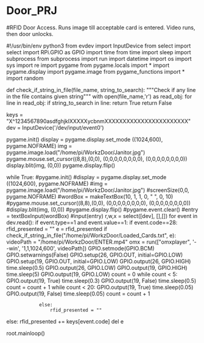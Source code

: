 # Door_PRJ
#RFID Door Access. Runs image till acceptable card is entered. Video runs, then door unlocks.

#!/usr/bin/env python3
from evdev import InputDevice
from select import select
import RPi.GPIO as GPIO
import time
from time import sleep
import subprocess
from subprocess import run
import datetime
import os
import sys
import re
import pygame
from pygame.locals import *
import pygame.display
import pygame.image
from pygame_functions import *
import random


def check_if_string_in_file(file_name, string_to_search):
    """Check if any line in the file contains given string"""
    with open(file_name,'r') as read_obj:
        for line in read_obj:
            if string_to_search in line:
                return True
    return False




keys = "X^1234567890asdfghjklXXXXXycbnmXXXXXXXXXXXXXXXXXXXXXXX"
dev = InputDevice('/dev/input/event0')

pygame.init()
display = pygame.display.set_mode ((1024,600), pygame.NOFRAME)
img = pygame.image.load("/home/pi/WorkzDoor/Janitor.jpg")
pygame.mouse.set_cursor((8,8),(0,0), (0,0,0,0,0,0,0,0), (0,0,0,0,0,0,0,0))
display.blit(img, (0,0))
pygame.display.flip()


while True:
    #pygame.init()
    #display = pygame.display.set_mode ((1024,600), pygame.NOFRAME)
    #img = pygame.image.load("/home/pi/WorkzDoor/Janitor.jpg")
    #screenSize(0,0, pygame.NOFRAME)
    #wordBox = makeTextBox(10, 1, 1, 0, " ", 0, 10)
    #pygame.mouse.set_cursor((8,8),(0,0), (0,0,0,0,0,0,0,0), (0,0,0,0,0,0,0,0))
    #display.blit(img, (0,0))
    #pygame.display.flip()
    #pygame.event.clear()
    #entry = textBoxInput(wordBox)
    #input(entry)
    r,w,x = select([dev], [],[])
    for event in dev.read():
        if event.type==1 and event.value==1:
            if event.code==28:
                rfid_presented = ""
                e = rfid_presented
                if check_if_string_in_file("/home/pi/WorkzDoor/Loaded_Cards.txt", e):
                    videoPath = "/home/pi/WorkzDoor/ENTER.mp4"
                    omx = run(["omxplayer", '--win', '1,1,1024,600', videoPath])
                    GPIO.setmode(GPIO.BCM)
                    GPIO.setwarnings(False)
                    GPIO.setup(26, GPIO.OUT, initial=GPIO.LOW)
                    GPIO.setup(19, GPIO.OUT, initial=GPIO.LOW)
                    GPIO.output(26, GPIO.HIGH)
                    time.sleep(0.5)
                    GPIO.output(26, GPIO.LOW)
                    GPIO.output(19, GPIO.HIGH)
                    time.sleep(5)
                    GPIO.output(19, GPIO.LOW)
                    count = 0
                    while count < 5:
                        GPIO.output(19, True)
                        time.sleep(0.3)
                        GPIO.output(19, False)
                        time.sleep(0.5)
                        count = count + 1
                    while count < 20:
                        GPIO.output(19, True)
                        time.sleep(0.05)
                        GPIO.output(19, False)
                        time.sleep(0.05)
                        count = count + 1

                else:
                    rfid_presented = ""

else:
    rfid_presented += keys[event.code]
del e

root.mainloop()
